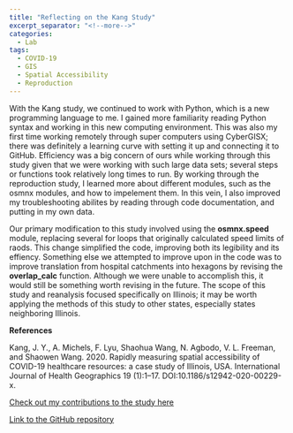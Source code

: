 ```yaml
---
title: "Reflecting on the Kang Study"
excerpt_separator: "<!--more-->"
categories:
  - Lab
tags:
  - COVID-19
  - GIS
  - Spatial Accessibility
  - Reproduction
---
```

With the Kang study, we continued to work with Python, which is a new programming language to me. I gained more familiarity reading Python syntax and working in this new computing environment. This was also my first time working remotely through super computers using CyberGISX; there was definitely a learning curve with setting it up and connecting it to GitHub. Efficiency was a big concern of ours while working through this study given that we were working with such large data sets; several steps or functions took relatively long times to run. By working through the reproduction study, I learned more about different modules, such as the osmnx modules, and how to impelement them.
In this vein, I also improved my troubleshooting abilites by reading through code documentation, and putting in my own data.

Our primary modification to this study involved using the **osmnx.speed** module, replacing several for loops that originally calculated speed limits of raods. This change simplified the code, improving both its legibility and its effiency. Something else we attempted to improve upon in the code was to improve translation from hospital catchments into hexagons by revising the **overlap_calc** function. Although we were unable to accomplish this, it would still be something worth revising in the future. The scope of this study and reanalysis focused specifically on Illinois; it may be worth applying the methods of this study to other states, especially states neighboring Illinois.

**References**

Kang, J. Y., A. Michels, F. Lyu, Shaohua Wang, N. Agbodo, V. L. Freeman, and Shaowen Wang. 2020. Rapidly measuring spatial accessibility of COVID-19 healthcare resources: a case study of Illinois, USA. International Journal of Health Geographics 19 (1):1–17. DOI:10.1186/s12942-020-00229-x.

[Check out my contributions to the study here](https://sydalexander.github.io/RPr-Kang-2020/)

[Link to the GitHub repository](https://github.com/sydalexander/RPr-Kang-2020)
